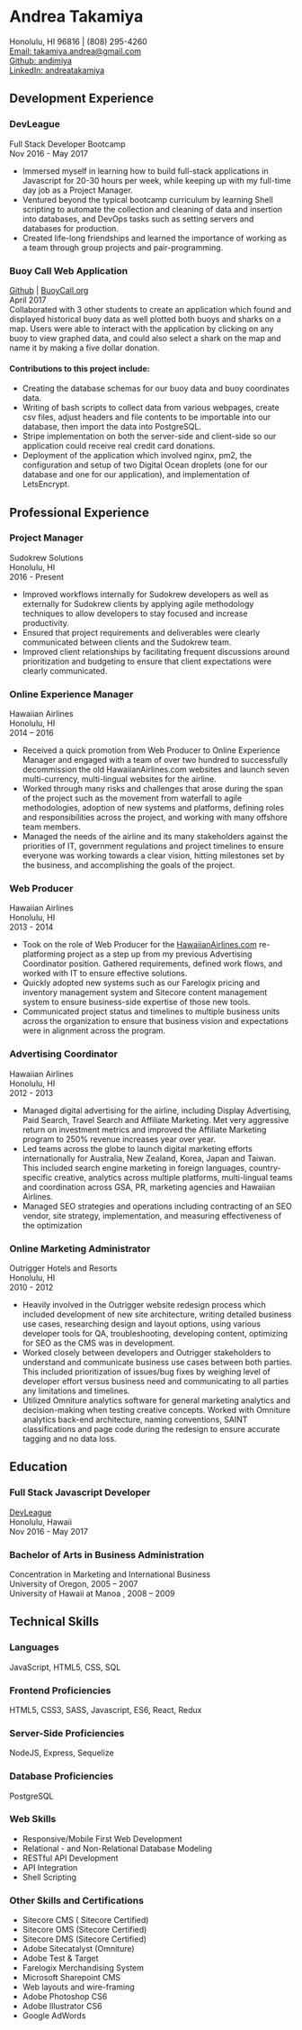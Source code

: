 # Andrea Takamiya

Honolulu, HI 96816 | (808) 295-4260  
[Email: takamiya.andrea@gmail.com](takamiya.andrea@gmail.com)  
[Github: andimiya](https://github.com/andimiya)  
[LinkedIn: andreatakamiya](https://www.linkedin.com/in/andreatakamiya)  

## Development Experience

### DevLeague  
Full Stack Developer Bootcamp  
Nov 2016 - May 2017  
- Immersed myself in learning how to build full-stack applications in Javascript for 20-30 hours per week, while keeping up with my full-time day job as a Project Manager.
- Ventured beyond the typical bootcamp curriculum by learning Shell scripting to automate the collection and cleaning of data and insertion into databases, and DevOps tasks such as setting servers and databases for production.
- Created life-long friendships and learned the importance of working as a team through group projects and pair-programming.

### Buoy Call Web Application  
[Github](https://github.com/andimiya/buoy-call) | [BuoyCall.org](https://buoycall.org)  
April 2017  
Collaborated with 3 other students to create an application which found and displayed historical buoy data as well plotted both buoys and sharks on a map. Users were able to interact with the application by clicking on any buoy to view graphed data, and could also select a shark on the map and name it by making a five dollar donation.

#### Contributions to this project include:
- Creating the database schemas for our buoy data and buoy coordinates data.
- Writing of bash scripts to collect data from various webpages, create csv files, adjust headers and file contents to be importable into our database, then import the data into PostgreSQL.
- Stripe implementation on both the server-side and client-side so our application could receive real credit card donations.
- Deployment of the application which involved nginx, pm2, the configuration and setup of two Digital Ocean droplets (one for our database and one for our application), and  implementation of LetsEncrypt.

## Professional Experience

### Project Manager
Sudokrew Solutions  
Honolulu, HI  
2016 - Present  
- Improved workflows internally for Sudokrew developers as well as externally for Sudokrew clients by applying agile methodology techniques to allow developers to stay focused and increase productivity.
- Ensured that project requirements and deliverables were clearly communicated between clients and the Sudokrew team.
- Improved client relationships by facilitating frequent discussions around prioritization and budgeting to ensure that client expectations were clearly communicated.

### Online Experience Manager
Hawaiian Airlines  
Honolulu, HI  
2014 – 2016  
- Received a quick promotion from Web Producer to Online Experience Manager and engaged with a team of over two hundred to successfully decommission the old HawaiianAirlines.com websites and launch seven multi-currency, multi-lingual websites for the airline.
- Worked through many risks and challenges that arose during the span of the project such as the movement from waterfall to agile methodologies, adoption of new systems and platforms, defining roles and responsibilities across the project, and working with many offshore team members.
- Managed the needs of the airline and its many stakeholders against the priorities of IT, government regulations and project timelines to ensure everyone was working towards a clear vision, hitting milestones set by the business, and accomplishing the goals of the project.

### Web Producer
Hawaiian Airlines  
Honolulu, HI  
2013 - 2014  
- Took on the role of Web Producer for the [HawaiianAirlines.com](https://www.hawaiianairlines.com) re-platforming project as a step up from my previous Advertising Coordinator position. Gathered requirements, defined work flows, and worked with IT to ensure effective solutions.
- Quickly adopted new systems such as our Farelogix pricing and inventory management system and Sitecore content management system to ensure business-side expertise of those new tools.
- Communicated project status and timelines to multiple business units across the organization to ensure that business vision and expectations were in alignment across the program.

### Advertising Coordinator
Hawaiian Airlines  
Honolulu, HI  
2012 - 2013  
- Managed digital advertising for the airline, including Display Advertising, Paid Search, Travel Search and Affiliate Marketing. Met very aggressive return on investment metrics and improved the Affiliate Marketing program to 250% revenue increases year over year.
- Led teams across the globe to launch digital marketing efforts internationally for Australia, New Zealand, Korea, Japan and Taiwan. This included search engine marketing in foreign languages, country-specific creative, analytics across multiple platforms, multi-lingual teams and coordination across GSA, PR, marketing agencies and Hawaiian Airlines.
- Managed SEO strategies and operations including contracting of an SEO vendor, site strategy, implementation, and measuring effectiveness of the optimization

### Online Marketing Administrator
Outrigger Hotels and Resorts  
Honolulu, HI  
2010 - 2012  
- Heavily involved in the Outrigger website redesign process which included development of new site architecture, writing detailed business use cases, researching design and layout options, using various developer tools for QA, troubleshooting, developing content, optimizing for SEO as the CMS was in development.
- Worked closely between developers and Outrigger stakeholders to understand and communicate business use cases between both parties. This included prioritization of issues/bug fixes by weighing level of developer effort versus business need and communicating to all parties any limitations and timelines.
- Utilized Omniture analytics software for general marketing analytics and decision-making when testing creative concepts. Worked with Omniture analytics back-end architecture, naming conventions, SAINT classifications and page code during the redesign to ensure accurate tagging and no data loss.

## Education

### Full Stack Javascript Developer
[DevLeague](http://www.devleague.com)  
Honolulu, Hawaii  
Nov 2016 - May 2017  

### Bachelor of Arts in Business Administration  
Concentration in Marketing and International Business  
University of Oregon, 2005 – 2007  
University of Hawaii at Manoa , 2008 – 2009  

## Technical Skills

### Languages
JavaScript, HTML5, CSS, SQL

### Frontend Proficiencies
HTML5, CSS3, SASS, Javascript, ES6, React, Redux

### Server-Side Proficiencies
NodeJS, Express, Sequelize

### Database Proficiencies
PostgreSQL

### Web Skills  
- Responsive/Mobile First Web Development
- Relational - and Non-Relational Database Modeling
- RESTful API Development
- API Integration
- Shell Scripting

### Other Skills and Certifications  
- Sitecore CMS ( Sitecore Certified)
- Sitecore OMS (Sitecore Certified)
- Sitecore DMS (Sitecore Certified)
- Adobe Sitecatalyst (Omniture)
- Adobe Test & Target
- Farelogix Merchandising System 
- Microsoft Sharepoint CMS
- Web layouts and wire-framing
- Adobe Photoshop CS6
- Adobe Illustrator CS6
- Google AdWords
